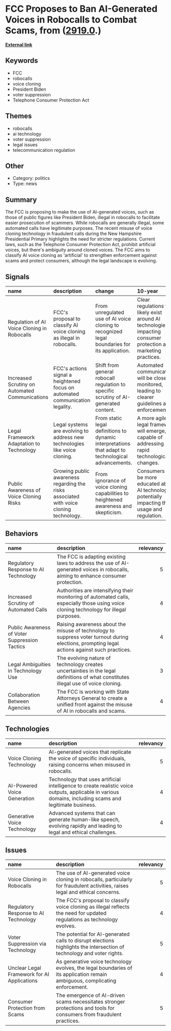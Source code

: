 # __FCC Proposes to Ban AI-Generated Voices in Robocalls to Combat Scams__, from ([2919.0](https://kghosh.substack.com/p/2919.0).)

__[External link](https://techcrunch.com/2024/01/31/fcc-moves-to-outlaw-ai-generated-robocalls)__



## Keywords

* FCC
* robocalls
* voice cloning
* President Biden
* voter suppression
* Telephone Consumer Protection Act

## Themes

* robocalls
* ai technology
* voter suppression
* legal issues
* telecommunication regulation

## Other

* Category: politics
* Type: news

## Summary

The FCC is proposing to make the use of AI-generated voices, such as those of public figures like President Biden, illegal in robocalls to facilitate easier prosecution of scammers. While robocalls are generally illegal, some automated calls have legitimate purposes. The recent misuse of voice cloning technology in fraudulent calls during the New Hampshire Presidential Primary highlights the need for stricter regulations. Current laws, such as the Telephone Consumer Protection Act, prohibit artificial voices, but there's ambiguity around cloned voices. The FCC aims to classify AI voice cloning as 'artificial' to strengthen enforcement against scams and protect consumers, although the legal landscape is evolving.

## Signals

| name                                           | description                                                                            | change                                                                                             | 10-year                                                                                                            | driving-force                                                                                   |   relevancy |
|:-----------------------------------------------|:---------------------------------------------------------------------------------------|:---------------------------------------------------------------------------------------------------|:-------------------------------------------------------------------------------------------------------------------|:------------------------------------------------------------------------------------------------|------------:|
| Regulation of AI Voice Cloning in Robocalls    | FCC's proposal to classify AI voice cloning as illegal in robocalls.                   | From unregulated use of AI voice cloning to recognized legal boundaries for its application.       | Clear regulations will likely exist around AI technologies, impacting consumer protection and marketing practices. | Growing concern over consumer protection and fraudulent activities using advanced technologies. |           4 |
| Increased Scrutiny on Automated Communications | FCC's actions signal a heightened focus on automated communication legality.           | Shift from general robocall regulation to specific scrutiny of AI-generated content.               | Automated communications will be closely monitored, leading to clearer guidelines and enforcement.                 | The need to mitigate misinformation and protect democratic processes.                           |           5 |
| Legal Framework Adaptation to Technology       | Legal systems are evolving to address new technologies like voice cloning.             | From static legal definitions to dynamic interpretations that adapt to technological advancements. | A more agile legal framework will emerge, capable of addressing rapid technological changes.                       | The fast-paced evolution of technology necessitates legal adaptability.                         |           4 |
| Public Awareness of Voice Cloning Risks        | Growing public awareness regarding the risks associated with voice cloning technology. | From ignorance of voice cloning capabilities to heightened awareness and skepticism.               | Consumers will be more educated about AI technologies, potentially impacting their usage and regulation.           | Increased media coverage and public discourse on ethical AI usage.                              |           3 |

## Behaviors

| name                                          | description                                                                                                                                  |   relevancy |
|:----------------------------------------------|:---------------------------------------------------------------------------------------------------------------------------------------------|------------:|
| Regulatory Response to AI Technology          | The FCC is adapting existing laws to address the use of AI-generated voices in robocalls, aiming to enhance consumer protection.             |           5 |
| Increased Scrutiny of Automated Calls         | Authorities are intensifying their monitoring of automated calls, especially those using voice cloning technology for illegal purposes.      |           4 |
| Public Awareness of Voter Suppression Tactics | Raising awareness about the misuse of technology to suppress voter turnout during elections, prompting legal actions against such practices. |           4 |
| Legal Ambiguities in Technology Use           | The evolving nature of technology creates uncertainties in the legal definitions of what constitutes illegal use of voice cloning.           |           3 |
| Collaboration Between Agencies                | The FCC is working with State Attorneys General to create a unified front against the misuse of AI in robocalls and scams.                   |           4 |

## Technologies

| name                        | description                                                                                                                                             |   relevancy |
|:----------------------------|:--------------------------------------------------------------------------------------------------------------------------------------------------------|------------:|
| Voice Cloning Technology    | AI-generated voices that replicate the voice of specific individuals, raising concerns when misused in robocalls.                                       |           5 |
| AI-Powered Voice Generation | Technology that uses artificial intelligence to create realistic voice outputs, applicable in various domains, including scams and legitimate business. |           4 |
| Generative Voice Technology | Advanced systems that can generate human-like speech, evolving rapidly and leading to legal and ethical challenges.                                     |           4 |

## Issues

| name                                        | description                                                                                                                    |   relevancy |
|:--------------------------------------------|:-------------------------------------------------------------------------------------------------------------------------------|------------:|
| Voice Cloning in Robocalls                  | The use of AI-generated voice cloning in robocalls, particularly for fraudulent activities, raises legal and ethical concerns. |           5 |
| Regulatory Response to AI Technology        | The FCC's proposal to classify voice cloning as illegal reflects the need for updated regulations as technology evolves.       |           4 |
| Voter Suppression via Technology            | The potential for AI-generated calls to disrupt elections highlights the intersection of technology and voter rights.          |           5 |
| Unclear Legal Framework for AI Applications | As generative voice technology evolves, the legal boundaries of its application remain ambiguous, complicating enforcement.    |           4 |
| Consumer Protection from Scams              | The emergence of AI-driven scams necessitates stronger protections and tools for consumers from fraudulent practices.          |           5 |